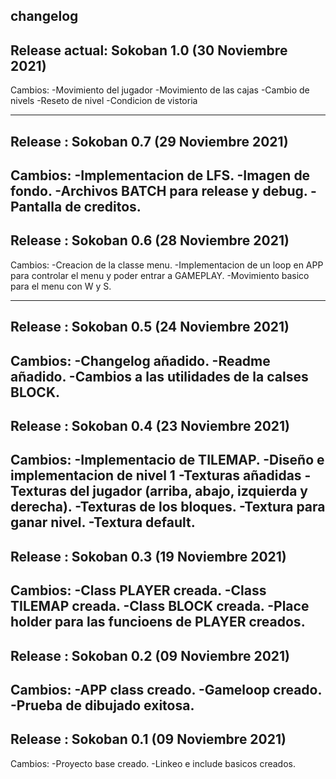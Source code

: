 changelog
---------

Release actual:    Sokoban 1.0 (30 Noviembre 2021)
-------------------------------------------------------------------------
Cambios:
-Movimiento del jugador
-Movimiento de las cajas
-Cambio de nivels
-Reseto de nivel
-Condicion de vistoria

-------------------------------------------------------------------------
Release :	Sokoban 0.7 (29 Noviembre 2021)
-------------------------------------------------------------------------
Cambios:
-Implementacion de LFS.
-Imagen de fondo.
-Archivos BATCH para release y debug.
-Pantalla de creditos.
-------------------------------------------------------------------------
Release :	Sokoban 0.6 (28 Noviembre 2021)
-------------------------------------------------------------------------
Cambios:
-Creacion de la classe menu.
-Implementacion de un loop en APP para controlar el menu y poder entrar a GAMEPLAY.
-Movimiento basico para el menu con W y S.

-------------------------------------------------------------------------
Release :	Sokoban 0.5 (24 Noviembre 2021)
-------------------------------------------------------------------------
Cambios:
-Changelog añadido.
-Readme añadido.
-Cambios a las utilidades de la calses BLOCK.
-------------------------------------------------------------------------
Release :	Sokoban 0.4 (23 Noviembre 2021)
-------------------------------------------------------------------------
Cambios:
-Implementacio de TILEMAP.
-Diseño e implementacion de nivel 1
-Texturas añadidas
	-Texturas del jugador (arriba, abajo, izquierda y derecha).
	-Texturas de los bloques.
	-Textura para ganar nivel.
	-Textura default.
-------------------------------------------------------------------------
Release :	Sokoban 0.3 (19 Noviembre 2021)
-------------------------------------------------------------------------
Cambios:
-Class PLAYER creada.
-Class TILEMAP creada.
-Class BLOCK creada.
-Place holder para las funcioens de PLAYER creados. 
-------------------------------------------------------------------------
Release :	Sokoban 0.2 (09 Noviembre 2021)
-------------------------------------------------------------------------
Cambios:
-APP class creado.
-Gameloop creado.
-Prueba de dibujado exitosa.
-------------------------------------------------------------------------
Release :	Sokoban 0.1 (09 Noviembre 2021)
-------------------------------------------------------------------------
Cambios:
-Proyecto base creado.
-Linkeo e include basicos creados.
